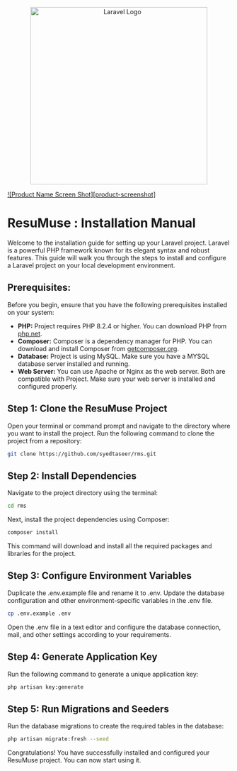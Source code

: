 [logo]: public/imgimages/logo.png



<p align="center"><a href="https://laravel.com" target="_blank"><img src="public/imgimages/logo.png" width="400" alt="Laravel Logo"></a></p>

[![Product Name Screen Shot][product-screenshot]](https://example.com)

# ResuMuse : Installation Manual

Welcome to the installation guide for setting up your Laravel project. Laravel is a powerful PHP framework known for its elegant syntax and robust features. This guide will walk you through the steps to install and configure a Laravel project on your local development environment.



## Prerequisites:

Before you begin, ensure that you have the following prerequisites installed on your system:



- <b>PHP:</b> Project requires PHP 8.2.4 or higher. You can download PHP from [php.net](https://www.php.net/).
- <b>Composer:</b> Composer is a dependency manager for PHP. You can download and install Composer from [getcomposer.org](https://getcomposer.org/).
- <b>Database:</b> Project is using MySQL. Make sure you have a MYSQL database server installed and running.
- <b>Web Server:</b> You can use Apache or Nginx as the web server. Both are compatible with Project. Make sure your web server is installed and configured properly.


## Step 1: Clone the ResuMuse Project
Open your terminal or command prompt and navigate to the directory where you want to install the project. Run the following command to clone the project from a repository:

```sh
git clone https://github.com/syedtaseer/rms.git
```



## Step 2: Install Dependencies
Navigate to the project directory using the terminal:

```sh
cd rms
```


Next, install the project dependencies using Composer:


```sh
composer install
```

This command will download and install all the required packages and libraries for the project.


## Step 3: Configure Environment Variables
Duplicate the .env.example file and rename it to .env. Update the database configuration and other environment-specific variables in the .env file.

```sh
cp .env.example .env
```


Open the .env file in a text editor and configure the database connection, mail, and other settings according to your requirements.


## Step 4: Generate Application Key
Run the following command to generate a unique application key:


```sh
php artisan key:generate
```


## Step 5: Run Migrations and Seeders
Run the database migrations to create the required tables in the database:

```sh
php artisan migrate:fresh --seed
```



Congratulations! You have successfully installed and configured your ResuMuse project. You can now start using it.
